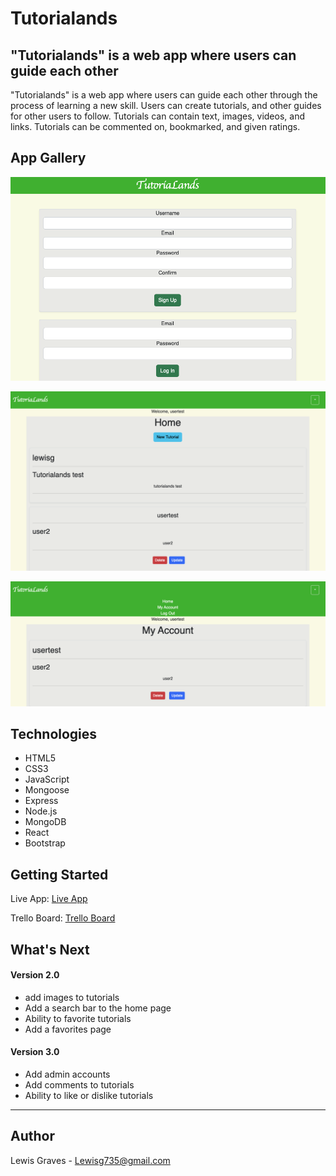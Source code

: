 # Tutorialands


## "Tutorialands" is a web app where users can guide each other

"Tutorialands" is a web app where users can guide each other through the process of learning a new skill. Users can create tutorials,
and other guides for other users to follow. Tutorials can contain text, images, videos, and links. Tutorials can be commented on, bookmarked, and given ratings.


## App Gallery

![Auth Page](./gallery/auth.png)

![Home Page](./gallery/home.png)

![My Account](./gallery/myaccount.png)


## Technologies

* HTML5
* CSS3
* JavaScript
* Mongoose
* Express
* Node.js
* MongoDB
* React
* Bootstrap


## Getting Started

Live App: [Live App]()

Trello Board: [Trello Board](https://trello.com/b/cn7mc7jn/p4)


## What's Next

#### Version 2.0
* add images to tutorials
* Add a search bar to the home page
* Ability to favorite tutorials
* Add a favorites page

#### Version 3.0

* Add admin accounts
* Add comments to tutorials
* Ability to like or dislike tutorials
---

## Author

Lewis Graves - Lewisg735@gmail.com